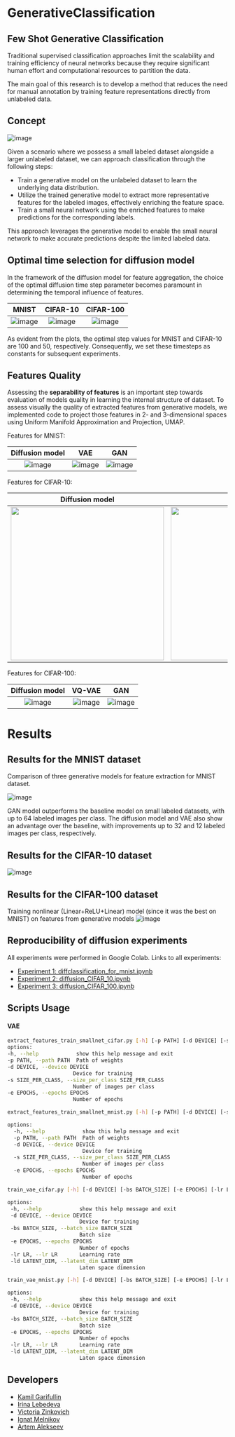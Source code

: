 # GenerativeClassification

## Few Shot Generative Classification

Traditional supervised classification approaches limit the scalability and training efficiency of neural networks because they require significant human effort and computational resources to partition the data.

The main goal of this research is to develop a method that reduces the need for manual annotation by training feature representations directly from unlabeled data.
## Concept

![image](https://github.com/kzGarifullin/GenerativeClassification/blob/main/images/concept.png)

Given a scenario where we possess a small labeled dataset alongside a larger unlabeled dataset, we can approach classification through the following steps:

- Train a generative model on the unlabeled dataset to learn the underlying data distribution.
- Utilize the trained generative model to extract more representative features for the labeled images, effectively enriching the feature space.
- Train a small neural network using the enriched features to make predictions for the corresponding labels.

This approach leverages the generative model to enable the small neural network to make accurate predictions despite the limited labeled data.


## Optimal time selection for diffusion model
In the framework of the diffusion model for feature aggregation, the choice of the optimal diffusion time step parameter becomes paramount in determining the temporal influence of features.

MNIST             |  CIFAR-10             |  CIFAR-100
:-------------------------:|:-------------------------:|:-------------------------:
![image](https://github.com/kzGarifullin/GenerativeClassification/blob/main/images/MNIST-t-opt.png) | ![image](https://github.com/kzGarifullin/GenerativeClassification/blob/main/images/CIFAR-10-t-opt.png) | ![image](https://github.com/kzGarifullin/GenerativeClassification/blob/main/images/CIFAR-100-t-opt.png)

As evident from the plots, the optimal step values for MNIST and CIFAR-10 are $100$ and $50$, respectively. Consequently, we set these timesteps as constants for subsequent experiments.

## Features Quality

Assessing the **separability of features** is an important step towards evaluation of models quality in learning the internal structure of dataset. To assess visually the quality of extracted features from generative models, we implemented code to project those features in 2- and 3-dimensional spaces using Uniform Manifold Approximation and Projection, UMAP. 

Features for MNIST:

|     Diffusion model       |          VAE        |          GAN        
|:-------------------------:|:-------------------:|:-------------------:
![image](https://github.com/kzGarifullin/GenerativeClassification/blob/main/images/MNIST-UMAP-diff.png) | ![image](https://github.com/kzGarifullin/GenerativeClassification/blob/main/images/MNIST-UMAP-VAE.jpeg) | ![image](https://github.com/kzGarifullin/GenerativeClassification/blob/main/images/MNIST-UMAP-GAN.png)

Features for CIFAR-10:

|     Diffusion model       |          VQ-VAE        |          GAN        
|:-------------------------:|:-------------------:|:-------------------:
<img src="https://github.com/kzGarifullin/GenerativeClassification/blob/main/images/CIFAR10-UMAP-diff.gif" width="350"/> | <img src="https://github.com/kzGarifullin/GenerativeClassification/blob/main/images/CIFAR10-UMAP-VQ-VAE.gif" width="350"/> | <img src="https://github.com/kzGarifullin/GenerativeClassification/blob/main/images/CIFAR10-UMAP-GAN.png" width="350"/>


Features for CIFAR-100:

|     Diffusion model       |          VQ-VAE        |          GAN        
|:-------------------------:|:-------------------:|:-------------------:
![image](https://github.com/kzGarifullin/GenerativeClassification/blob/main/images/CIFAR100-UMAP-diff.gif) | ![image](https://github.com/kzGarifullin/GenerativeClassification/blob/main/images/CIFAR100-UMAP-VQ-VAE.gif) | ![image](https://github.com/kzGarifullin/GenerativeClassification/blob/main/images/CIFAR100-UMAP-GAN.gif)


# Results

## Results for the MNIST dataset

Comparison of three generative models for feature extraction for MNIST dataset.

![image](https://github.com/kzGarifullin/GenerativeClassification/blob/main/images/MNIST-accuracy-comparison.png)

GAN model outperforms the baseline model on small labeled datasets, with up to 64 labeled images per class. The diffusion model and VAE also show an advantage over the baseline, with improvements up to 32 and 12 labeled images per class, respectively.


## Results for the CIFAR-10 dataset

![image](https://github.com/David-cripto/DiffClassification/assets/78556639/7af1b8f4-0df9-485e-b40a-d796c3ed97fb)

## Results for the CIFAR-100 dataset

Training nonlinear (Linear+ReLU+Linear) model (since it was the best on MNIST) on features from generative models
![image](https://github.com/David-cripto/DiffClassification/assets/78556639/f77f8155-c96a-40db-8d07-d094e0d458dd)

## Reproducibility of diffusion experiments
All experiments were performed in Google Colab. Links to all experiments:
- [Experiment 1: diffclassification_for_mnist.ipynb](https://colab.research.google.com/drive/1wvdOL1PgP3yJP05GBEyTu1dVy-FKT3Wz?usp=sharing)
- [Experiment 2: diffusion_CIFAR_10.ipynb](https://colab.research.google.com/drive/1XzuW8fHn-Rt8UXylmINIvvWFwrITSPME?usp=sharing)
- [Experiment 3: diffusion_CIFAR_100.ipynb](https://colab.research.google.com/drive/1zYfXGbr8z0Z4Lm2SY5kvc1zq-QHnb30G?usp=sharing)

## Scripts Usage

#### VAE

   ```bash
  extract_features_train_smallnet_cifar.py [-h] [-p PATH] [-d DEVICE] [-s SIZE_PER_CLASS] [-e EPOCHS]
options:
  -h, --help            show this help message and exit
  -p PATH, --path PATH  Path of weights
  -d DEVICE, --device DEVICE
                        Device for training
  -s SIZE_PER_CLASS, --size_per_class SIZE_PER_CLASS
                        Number of images per class
  -e EPOCHS, --epochs EPOCHS
                        Number of epochs
   ```
```bash
extract_features_train_smallnet_mnist.py [-h] [-p PATH] [-d DEVICE] [-s SIZE_PER_CLASS] [-e EPOCHS]

options:
  -h, --help            show this help message and exit
  -p PATH, --path PATH  Path of weights
  -d DEVICE, --device DEVICE
                        Device for training
  -s SIZE_PER_CLASS, --size_per_class SIZE_PER_CLASS
                        Number of images per class
  -e EPOCHS, --epochs EPOCHS
                        Number of epochs
```

 ```bash
train_vae_cifar.py [-h] [-d DEVICE] [-bs BATCH_SIZE] [-e EPOCHS] [-lr LR] [-ld LATENT_DIM]

options:
  -h, --help            show this help message and exit
  -d DEVICE, --device DEVICE
                        Device for training
  -bs BATCH_SIZE, --batch_size BATCH_SIZE
                        Batch size
  -e EPOCHS, --epochs EPOCHS
                        Number of epochs
  -lr LR, --lr LR       Learning rate
  -ld LATENT_DIM, --latent_dim LATENT_DIM
                        Laten space dimension
 ```

 ```bash
train_vae_mnist.py [-h] [-d DEVICE] [-bs BATCH_SIZE] [-e EPOCHS] [-lr LR] [-ld LATENT_DIM]

options:
  -h, --help            show this help message and exit
  -d DEVICE, --device DEVICE
                        Device for training
  -bs BATCH_SIZE, --batch_size BATCH_SIZE
                        Batch size
  -e EPOCHS, --epochs EPOCHS
                        Number of epochs
  -lr LR, --lr LR       Learning rate
  -ld LATENT_DIM, --latent_dim LATENT_DIM
                        Laten space dimension
 ```


## Developers
- [Kamil Garifullin](https://github.com/kzGarifullin)
- [Irina Lebedeva](https://github.com/swnirk)
- [Victoria Zinkovich](https://github.com/victoriazinkovich)
- [Ignat Melnikov](https://github.com/Minerkow)
- [Artem Alekseev](https://github.com/a063mg)


